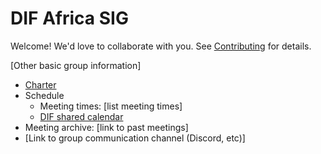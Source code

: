 # DIF Africa SIG

Welcome! We'd love to collaborate with you. See [Contributing](contributing.md) for details.

[Other basic group information]

- [Charter](charter.md)
- Schedule
  - Meeting times: [list meeting times]
  - [DIF shared calendar](https://calendar.google.com/calendar/u/0/embed?src=decentralized.identity@gmail.com)
- Meeting archive: [link to past meetings]
- [Link to group communication channel (Discord, etc)]
